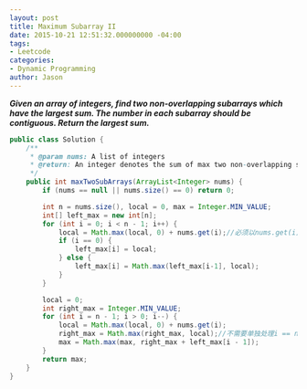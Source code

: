 ```yaml
---
layout: post
title: Maximum Subarray II
date: 2015-10-21 12:51:32.000000000 -04:00
tags:
- Leetcode
categories:
- Dynamic Programming
author: Jason
---
```

<p><strong><em>Given an array of integers, find two non-overlapping subarrays which have the largest sum. The number in each subarray should be contiguous. Return the largest sum.</em></strong></p>


``` java
public class Solution {
    /**
     * @param nums: A list of integers
     * @return: An integer denotes the sum of max two non-overlapping subarrays
     */
    public int maxTwoSubArrays(ArrayList<Integer> nums) {
        if (nums == null || nums.size() == 0) return 0;

        int n = nums.size(), local = 0, max = Integer.MIN_VALUE;
        int[] left_max = new int[n];
        for (int i = 0; i < n - 1; i++) {
            local = Math.max(local, 0) + nums.get(i);//必须以nums.get(i)结尾
            if (i == 0) {
                left_max[i] = local;
            } else {
                left_max[i] = Math.max(left_max[i-1], local);
            }
        }

        local = 0;
        int right_max = Integer.MIN_VALUE;
        for (int i = n - 1; i > 0; i--) {
            local = Math.max(local, 0) + nums.get(i);
            right_max = Math.max(right_max, local);//不需要单独处理i == n - 1,但是right_max 得设为最小值,要保证right_max == local 当 i == n - 1 时
            max = Math.max(max, right_max + left_max[i - 1]);
        }
        return max;
    }
}
```
